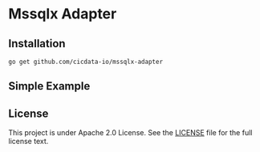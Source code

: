 Mssqlx Adapter 
====

## Installation

    go get github.com/cicdata-io/mssqlx-adapter

## Simple Example


## License

This project is under Apache 2.0 License. See the [LICENSE](LICENSE) file for the full license text.
